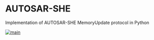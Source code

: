 # AUTOSAR-SHE
Implementation of AUTOSAR-SHE MemoryUpdate protocol in Python

[![main](https://github.com/nkdui/autosar-she/actions/workflows/main.yml/badge.svg)](https://github.com/nkdui/autosar-she/actions/workflows/main.yml)